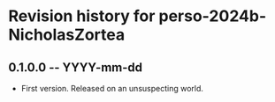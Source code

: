 # Revision history for perso-2024b-NicholasZortea

## 0.1.0.0 -- YYYY-mm-dd

* First version. Released on an unsuspecting world.
